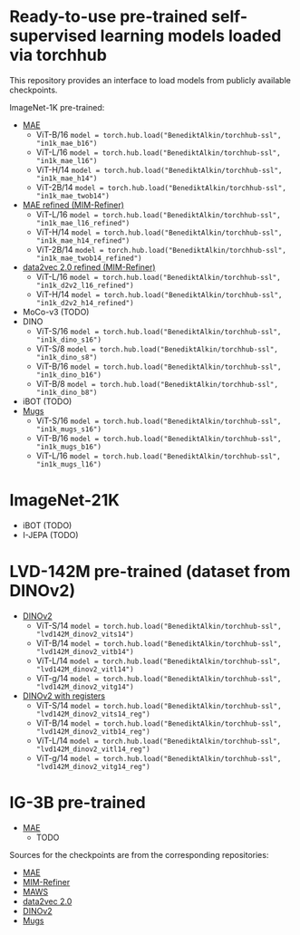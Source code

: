 # Ready-to-use pre-trained self-supervised learning models loaded via torchhub

This repository provides an interface to load models from publicly available checkpoints.

ImageNet-1K pre-trained:

- [MAE](https://github.com/facebookresearch/mae#fine-tuning-with-pre-trained-checkpoints)
    - ViT-B/16 `model = torch.hub.load("BenediktAlkin/torchhub-ssl", "in1k_mae_b16")`
    - ViT-L/16 `model = torch.hub.load("BenediktAlkin/torchhub-ssl", "in1k_mae_l16")`
    - ViT-H/14 `model = torch.hub.load("BenediktAlkin/torchhub-ssl", "in1k_mae_h14")`
    - ViT-2B/14 `model = torch.hub.load("BenediktAlkin/torchhub-ssl", "in1k_mae_twob14")`
- [MAE refined (MIM-Refiner)](https://github.com/ml-jku/MIM-Refiner#pre-trained-models)
    - ViT-L/16 `model = torch.hub.load("BenediktAlkin/torchhub-ssl", "in1k_mae_l16_refined")`
    - ViT-H/14 `model = torch.hub.load("BenediktAlkin/torchhub-ssl", "in1k_mae_h14_refined")`
    - ViT-2B/14 `model = torch.hub.load("BenediktAlkin/torchhub-ssl", "in1k_mae_twob14_refined")`
- [data2vec 2.0 refined (MIM-Refiner)](https://github.com/ml-jku/MIM-Refiner#pre-trained-models)
    - ViT-L/16 `model = torch.hub.load("BenediktAlkin/torchhub-ssl", "in1k_d2v2_l16_refined")`
    - ViT-H/14 `model = torch.hub.load("BenediktAlkin/torchhub-ssl", "in1k_d2v2_h14_refined")`
- MoCo-v3 (TODO)
- DINO
    - ViT-S/16 `model = torch.hub.load("BenediktAlkin/torchhub-ssl", "in1k_dino_s16")`
    - ViT-S/8 `model = torch.hub.load("BenediktAlkin/torchhub-ssl", "in1k_dino_s8")`
    - ViT-B/16 `model = torch.hub.load("BenediktAlkin/torchhub-ssl", "in1k_dino_b16")`
    - ViT-B/8 `model = torch.hub.load("BenediktAlkin/torchhub-ssl", "in1k_dino_b8")`
- iBOT (TODO)
- [Mugs](https://github.com/sail-sg/mugs#pretrained-models-on-imagenet-1k)
    - ViT-S/16 `model = torch.hub.load("BenediktAlkin/torchhub-ssl", "in1k_mugs_s16")`
    - ViT-B/16 `model = torch.hub.load("BenediktAlkin/torchhub-ssl", "in1k_mugs_b16")`
    - ViT-L/16 `model = torch.hub.load("BenediktAlkin/torchhub-ssl", "in1k_mugs_l16")`

# ImageNet-21K

- iBOT (TODO)
- I-JEPA (TODO)

# LVD-142M pre-trained (dataset from DINOv2)

- [DINOv2](https://github.com/facebookresearch/dinov2)
    - ViT-S/14 `model = torch.hub.load("BenediktAlkin/torchhub-ssl", "lvd142M_dinov2_vits14")`
    - ViT-B/14 `model = torch.hub.load("BenediktAlkin/torchhub-ssl", "lvd142M_dinov2_vitb14")`
    - ViT-L/14 `model = torch.hub.load("BenediktAlkin/torchhub-ssl", "lvd142M_dinov2_vitl14")`
    - ViT-g/14 `model = torch.hub.load("BenediktAlkin/torchhub-ssl", "lvd142M_dinov2_vitg14")`
- [DINOv2 with registers](https://github.com/facebookresearch/dinov2)
    - ViT-S/14 `model = torch.hub.load("BenediktAlkin/torchhub-ssl", "lvd142M_dinov2_vits14_reg")`
    - ViT-B/14 `model = torch.hub.load("BenediktAlkin/torchhub-ssl", "lvd142M_dinov2_vitb14_reg")`
    - ViT-L/14 `model = torch.hub.load("BenediktAlkin/torchhub-ssl", "lvd142M_dinov2_vitl14_reg")`
    - ViT-g/14 `model = torch.hub.load("BenediktAlkin/torchhub-ssl", "lvd142M_dinov2_vitg14_reg")`

# IG-3B pre-trained

- [MAE](https://github.com/facebookresearch/maws)
    - TODO

Sources for the checkpoints are from the corresponding repositories:

- [MAE](https://github.com/facebookresearch/mae#fine-tuning-with-pre-trained-checkpoints)
- [MIM-Refiner](https://github.com/ml-jku/MIM-Refiner#pre-trained-models)
- [MAWS](https://github.com/facebookresearch/maws)
- [data2vec 2.0](https://github.com/facebookresearch/fairseq/tree/main/examples/data2vec)
- [DINOv2](https://github.com/facebookresearch/dinov2)
- [Mugs](https://github.com/sail-sg/mugs#pretrained-models-on-imagenet-1k)